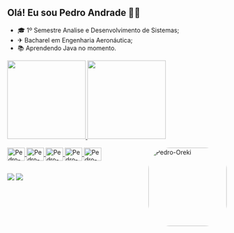 ## Olá! Eu sou Pedro Andrade 👋😄

- 🎓 1º Semestre Analise e Desenvolvimento de Sistemas;
- ✈ Bacharel em Engenharia Aeronáutica;
- 📚 Aprendendo Java no momento.

<div>
  <a href="https://github.com/PedroF227">
  <img height="180em" src="https://github-readme-stats.vercel.app/api?username=PedroF227&show_icons=true&theme=dark&include_all_commits=true&count_private=true"/>
  <img height="180em" src="https://github-readme-stats.vercel.app/api/top-langs/?username=PedroF227&layout=compact&langs_count=5&theme=dark"/>
</div>

<div style="display: inline_block"><br>
  <img align="center" alt="Pedro-Py" height="30" width="40" src="https://cdn.jsdelivr.net/gh/devicons/devicon/icons/python/python-original.svg">
  <img align="center" alt="Pedro-Jv" height="30" width="40" src="https://cdn.jsdelivr.net/gh/devicons/devicon/icons/java/java-original.svg">
  <img align="center" alt="Pedro-Js" height="30" width="40" src="https://cdn.jsdelivr.net/gh/devicons/devicon/icons/javascript/javascript-original.svg">
  <img align="center" alt="Pedro-HTML" height="30" width="40" src="https://cdn.jsdelivr.net/gh/devicons/devicon/icons/html5/html5-original.svg">
  <img align="center" alt="Pedro-CSS" height="30" width="40" src="https://cdn.jsdelivr.net/gh/devicons/devicon/icons/css3/css3-original.svg">
  <img align="right" alt="Pedro-Oreki" height="180" style="border-radius:50px;" src="https://media.discordapp.net/attachments/801137276214050846/1074163010265960478/oreki_2.png?width=406&height=406">
</div>
  
  ##
 
<div>
  <a href = "mailto:z.ferreira0017@gmail.com"><img src="https://img.shields.io/badge/-Gmail-%23333?style=for-the-badge&logo=gmail&logoColor=white" target="_blank"></a>
  <a href="https://www.linkedin.com/in/pedro-andrade-881859169/" target="_blank"><img src="https://img.shields.io/badge/-LinkedIn-%230077B5?style=for-the-badge&logo=linkedin&logoColor=white" target="_blank"></a>
</div>
